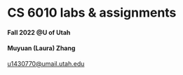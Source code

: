 CS 6010 labs & assignments
================
#### Fall 2022 @U of Utah

#### Muyuan (Laura) Zhang

u1430770@umail.utah.edu
